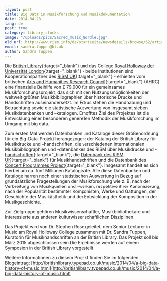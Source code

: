 ```yaml
---
layout: post
title: Big Data in Musikforschung und Musikdokumentation
date: 2014-04-28
lang: de
post: true
category: library_stocks
image: "/uploads/pics/Sacred_music_Wordle.jpg"
old_url: http://www.rism.info/de/startseite/newsdetails/browse/62/article/64/rism-and-big-data.html
email: sandra.tuppen@bl.uk
author: Sandra Tuppen
---
```



Die [British Library](http://www.bl.uk/){:target="_blank"} und das College [Royal Holloway der Universität London](https://www.royalholloway.ac.uk/home.aspx){:target="_blank"} - beide Institutionen sind Kooperationspartner des [RISM UK](http://www.rism.org.uk/){:target="_blank"} - erhielten vom britischen [Arts and Humanities Research Council](http://www.ahrc.ac.uk/Pages/Home.aspx){:target="_blank"} (AHRC) eine finanzielle Beihilfe von £ 79.000 für ein gemeinsames Musikforschungsprojekt, das sich mit den Nutzungsmöglichkeiten der weltweit größten Musikbibliographien über historische Drucke und Handschriften auseinandersetzt. Im Fokus stehen die Handhabung und Betrachtung sowie die statistische Auswertung von insgesamt sieben Musikdatenbanken und –katalogen. Erhofftes Ziel des Projektes ist die Entwicklung einer besonderen generellen Methodik der Musikforschung im Umgang mit big data.

Zum ersten Mal werden Datenbanken und Kataloge dieser Größenordnung für ein Big-Data-Projekt herangezogen: der Katalog der British Library für Musikdrucke und –handschriften, die verschiedenen internationalen Musikbibliographien und -datenbanken des RISM über Musikdrucke und -[handschriften](http://opac.rism.info/){:target="_blank"}, die [Datenbank des RISM UK](http://www.rism.org.uk/){:target="_blank"} für Musikhandschriften und die Datenbank des [Concert Programmes Project](http://www.concertprogrammes.org.uk/){:target="_blank"}. Insgesamt handelt es sich hierbei um ca. fünf Millionen Katalogisate. Alle diese Datenbanken und Kataloge harren noch einer statistischen Auswertung in Bezug auf grundsätzliche Fragestellungen der Musikforschung wie z. B. nach der Verbreitung von Musikquellen und –werken, respektive ihrer Kanonisierung, nach der Popularität bestimmter Komponisten, Werke und Gattungen, der Geschichte der Musikästhetik und der Entwicklung der Komposition in der Musikgeschichte.

Zur Zielgruppe gehören Musikwissenschaftler, Musikbibliothekare und Interessierte aus anderen kulturwissenschaftlichen Disziplinen.

Das Projekt wird von Dr. Stephen Rose geleitet, dem Senior Lecturer in Music am Royal Holloway College zusammen mit Dr. Sandra Tuppen, Kuratorin für Musikhandschriften an der British Library. Das Projekt soll bis März 2015 abgeschlossen sein.Die Ergebnisse werden auf einem Symposion in der British Library vorgestellt.

Weitere Informationen zu diesem Projekt finden Sie im folgenden Blogeintrag: [http://britishlibrary.typepad.co.uk/music/2014/04/a-big-data-history-of-music.html](http://britishlibrary.typepad.co.uk/music/2014/04/a-big-data-history-of-music.html)